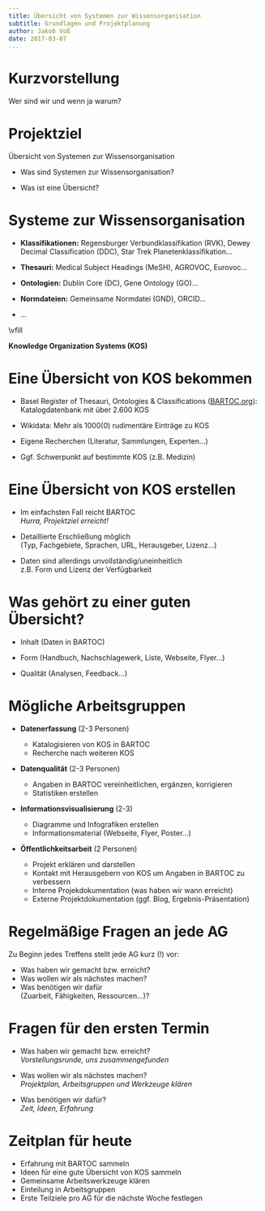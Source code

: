 ```yaml
---
title: Übersicht von Systemen zur Wissensorganisation
subtitle: Grundlagen und Projektplanung
author: Jakob Voß
date: 2017-03-07
...
```


# Kurzvorstellung

Wer sind wir und wenn ja warum?

# Projektziel

Übersicht von Systemen zur Wissensorganisation

- Was sind Systemen zur Wissensorganisation?

- Was ist eine Übersicht?

# Systeme zur Wissensorganisation

- **Klassifikationen:**
  Regensburger Verbundklassifikation (RVK),
  Dewey Decimal Classification (DDC),
  Star Trek Planetenklassifikation...

- **Thesauri:**
  Medical Subject Headings (MeSH), AGROVOC, Eurovoc... 

- **Ontologien:**
  Dublin Core (DC), Gene Ontology (GO)...

- **Normdateien:**
  Gemeinsame Normdatei (GND), ORCID... 

- ...

\vfill

**Knowledge Organization Systems (KOS)**

# Eine Übersicht von KOS bekommen

- Basel Register of Thesauri, Ontologies & Classifications
  ([BARTOC.org](http://bartoc.org)): 
  Katalogdatenbank mit über 2.600 KOS

- Wikidata:
  Mehr als 1000(0) rudimentäre Einträge zu KOS

- Eigene Recherchen (Literatur, Sammlungen, Experten...)

- Ggf. Schwerpunkt auf bestimmte KOS (z.B. Medizin)

# Eine Übersicht von KOS erstellen

- Im einfachsten Fall reicht BARTOC\
  *Hurra, Projektziel erreicht!*

- Detaillierte Erschließung möglich\
  (Typ, Fachgebiete, Sprachen, URL, Herausgeber, Lizenz...)

- Daten sind allerdings unvollständig/uneinheitlich\
  z.B. Form und Lizenz der Verfügbarkeit

<!-- hier ggf. pause um BARTOC auszuprobieren -->


# Was gehört zu einer guten Übersicht?

- Inhalt (Daten in BARTOC)

- Form (Handbuch, Nachschlagewerk, Liste, Webseite, Flyer...)
     
- Qualität (Analysen, Feedback...)


# Mögliche Arbeitsgruppen

- **Datenerfassung** (2-3 Personen)

    * Katalogisieren von KOS in BARTOC
    * Recherche nach weiteren KOS

- **Datenqualität** (2-3 Personen)

    * Angaben in BARTOC vereinheitlichen, ergänzen, korrigieren
    * Statistiken erstellen 

- **Informationsvisualisierung** (2-3)
  
    * Diagramme und Infografiken erstellen
    * Informationsmaterial (Webseite, Flyer, Poster...)

- **Öffentlichkeitsarbeit** (2 Personen)
    
    * Projekt erklären und darstellen
    * Kontakt mit Herausgebern von KOS um Angaben in BARTOC zu verbessern
    * Interne Projekdokumentation (was haben wir wann erreicht)
    * Externe Projektdokumentation (ggf. Blog, Ergebnis-Präsentation)

# Regelmäßige Fragen an jede AG

Zu Beginn jedes Treffens stellt jede AG kurz (!) vor:

* Was haben wir gemacht bzw. erreicht?
* Was wollen wir als nächstes machen?
* Was benötigen wir dafür\
  (Zuarbeit, Fähigkeiten, Ressourcen...)?

# Fragen für den ersten Termin

* Was haben wir gemacht bzw. erreicht?\
  *Vorstellungsrunde, uns zusammengefunden*

* Was wollen wir als nächstes machen?\
  *Projektplan, Arbeitsgruppen und Werkzeuge klären*

* Was benötigen wir dafür?\
  *Zeit, Ideen, Erfahrung*

# Zeitplan für heute

* Erfahrung mit BARTOC sammeln
* Ideen für eine gute Übersicht von KOS sammeln
* Gemeinsame Arbeitswerkzeuge klären
* Einteilung in Arbeitsgruppen
* Erste Teilziele pro AG für die nächste Woche festlegen

<!-- ggf. Andreas per Skype o.Ä. Hallo sagen -->

<!--

# Gruppeneinteilung

* *Wechsel nach ??? Wochen (falls dringend, früher)*

-->


